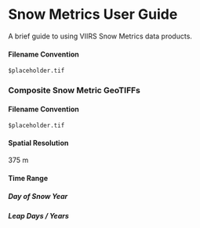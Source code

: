 # Snow Metrics User Guide

A brief guide to using VIIRS Snow Metrics data products.

#### Filename Convention
`$placeholder.tif`

### Composite Snow Metric GeoTIFFs
#### Filename Convention
`$placeholder.tif`
#### Spatial Resolution
375 m
#### Time Range
##### Day of Snow Year
##### Leap Days / Years